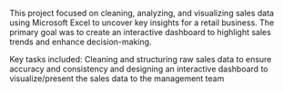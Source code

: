 This project focused on cleaning, analyzing, and visualizing sales data using Microsoft Excel to uncover key insights for a retail business. 
The primary goal was to create an interactive dashboard to highlight sales trends and enhance decision-making.

Key tasks included:
Cleaning and structuring raw sales data to ensure accuracy and consistency and designing an interactive dashboard to visualize/present the sales data to the management team
